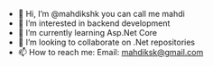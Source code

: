 - 👋 Hi, I’m @mahdikshk you can call me mahdi
- 👀 I’m interested in backend development
- 🌱 I’m currently learning Asp.Net Core
- 💞️ I’m looking to collaborate on .Net repositories
- 📫 How to reach me: Email: mahdiksk@gmail.com

<!---
mahdikshk/mahdikshk is a ✨ special ✨ repository because its `README.md` (this file) appears on your GitHub profile.
You can click the Preview link to take a look at your changes.
--->
